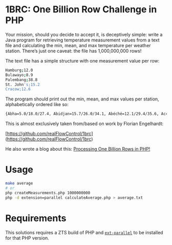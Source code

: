 # 1BRC: One Billion Row Challenge in PHP

Your mission, should you decide to accept it, is deceptively simple: write a Java program for retrieving temperature measurement values from a text file and calculating the min, mean, and max temperature per weather station. There’s just one caveat: the file has 1,000,000,000 rows!

The text file has a simple structure with one measurement value per row:

```sh
Hamburg;12.0
Bulawayo;8.9
Palembang;38.8
St. John's;15.2
Cracow;12.6
```

The program should print out the min, mean, and max values per station, alphabetically ordered like so:

```sh
{Abha=5.0/18.0/27.4, Abidjan=15.7/26.0/34.1, Abéché=12.1/29.4/35.6, Accra=14.7/26.4/33.1, Addis Ababa=2.1/16.0/24.3, Adelaide=4.1/17.3/29.7, ...}
```

This is almost exclusively taken from/based on work by Florian Engelhardt:

[https://github.com/realFlowControl/1brc] (https://github.com/realFlowControl/1brc)


He also wrote a blog about this: [Processing One Billion Rows in PHP!](https://dev.to/realflowcontrol/processing-one-billion-rows-in-php-3eg0)

# Usage

```sh
make average
# or
php createMeasurements.php 1000000000
php -d extension=parallel calculateAverage.php > average.txt
```

# Requirements

This solutions requires a ZTS build of PHP and
[`ext-parallel`](https://github.com/krakjoe/parallel) to be installed for that
PHP version.
